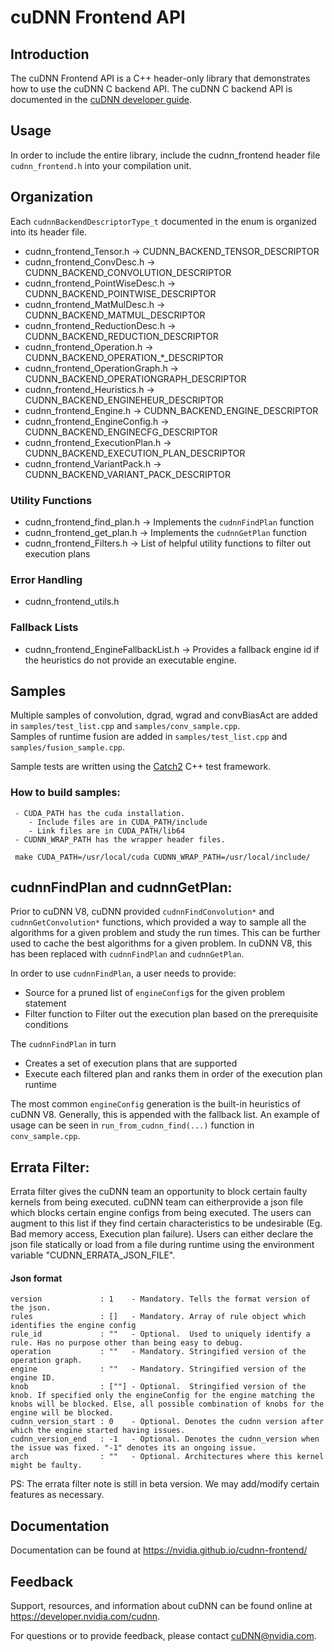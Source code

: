 # cuDNN Frontend API

## Introduction
The cuDNN Frontend API is a C++ header-only library that demonstrates how to use the cuDNN C backend API. The cuDNN C backend API is documented in the [cuDNN developer guide](https://docs.nvidia.com/deeplearning/cudnn/developer-guide/index.html). 

## Usage
In order to include the entire library, include the cudnn_frontend header file `cudnn_frontend.h` into your compilation unit.

## Organization
Each `cudnnBackendDescriptorType_t` documented in the enum is organized into its header file.
- cudnn_frontend_Tensor.h         -> CUDNN_BACKEND_TENSOR_DESCRIPTOR
- cudnn_frontend_ConvDesc.h       -> CUDNN_BACKEND_CONVOLUTION_DESCRIPTOR
- cudnn_frontend_PointWiseDesc.h  -> CUDNN_BACKEND_POINTWISE_DESCRIPTOR
- cudnn_frontend_MatMulDesc.h     -> CUDNN_BACKEND_MATMUL_DESCRIPTOR
- cudnn_frontend_ReductionDesc.h  -> CUDNN_BACKEND_REDUCTION_DESCRIPTOR
- cudnn_frontend_Operation.h      -> CUDNN_BACKEND_OPERATION_*_DESCRIPTOR
- cudnn_frontend_OperationGraph.h -> CUDNN_BACKEND_OPERATIONGRAPH_DESCRIPTOR
- cudnn_frontend_Heuristics.h     -> CUDNN_BACKEND_ENGINEHEUR_DESCRIPTOR
- cudnn_frontend_Engine.h         -> CUDNN_BACKEND_ENGINE_DESCRIPTOR
- cudnn_frontend_EngineConfig.h   -> CUDNN_BACKEND_ENGINECFG_DESCRIPTOR
- cudnn_frontend_ExecutionPlan.h  -> CUDNN_BACKEND_EXECUTION_PLAN_DESCRIPTOR
- cudnn_frontend_VariantPack.h    -> CUDNN_BACKEND_VARIANT_PACK_DESCRIPTOR

### Utility Functions
- cudnn_frontend_find_plan.h -> Implements the `cudnnFindPlan` function
- cudnn_frontend_get_plan.h  -> Implements the `cudnnGetPlan` function
- cudnn_frontend_Filters.h   -> List of helpful utility functions to filter out execution plans

### Error Handling 
- cudnn_frontend_utils.h

### Fallback Lists
- cudnn_frontend_EngineFallbackList.h -> Provides a fallback engine id if the heuristics do not provide an executable engine.

## Samples
Multiple samples of convolution, dgrad, wgrad and convBiasAct are added in `samples/test_list.cpp` and `samples/conv_sample.cpp`.  
Samples of runtime fusion are added in `samples/test_list.cpp` and `samples/fusion_sample.cpp`.  

Sample tests are written using the [Catch2](https://github.com/catchorg/Catch2) C++ test framework.

### How to build samples:
     - CUDA_PATH has the cuda installation. 
        - Include files are in CUDA_PATH/include
        - Link files are in CUDA_PATH/lib64
     - CUDNN_WRAP_PATH has the wrapper header files.

     make CUDA_PATH=/usr/local/cuda CUDNN_WRAP_PATH=/usr/local/include/
    
## cudnnFindPlan and cudnnGetPlan:
Prior to cuDNN V8, cuDNN provided `cudnnFindConvolution*` and `cudnnGetConvolution*` functions, which provided a way to sample all the algorithms for a given problem and study the run times. This can be further used to cache the best algorithms for a given problem.  In cuDNN V8, this has been replaced with `cudnnFindPlan` and `cudnnGetPlan`.

In order to use `cudnnFindPlan`, a user needs to provide:
- Source for a pruned list of `engineConfig`s for the given problem statement
- Filter function to Filter out the execution plan based on the prerequisite conditions

The `cudnnFindPlan` in turn
- Creates a set of execution plans that are supported
- Execute each filtered plan and ranks them in order of the execution plan runtime

The most common `engineConfig` generation is the built-in heuristics of cuDNN V8. Generally, this is appended with the fallback list. An example of usage can be seen in `run_from_cudnn_find(...)` function in `conv_sample.cpp`.

## Errata Filter:
Errata filter gives the cuDNN team an opportunity to block certain faulty kernels from being executed. cuDNN team can eitherprovide a json file which blocks certain engine configs from being executed. The users can augment to this list if they find certain characteristics to be undesirable (Eg. Bad memory access, Execution plan failure). Users can either declare the json file statically or load from a file during runtime using the environment variable "CUDNN_ERRATA_JSON_FILE".

#### Json format
    version             : 1    - Mandatory. Tells the format version of the json.
    rules               : []   - Mandatory. Array of rule object which identifies the engine config
    rule_id             : ""   - Optional.  Used to uniquely identify a rule. Has no purpose other than being easy to debug.
    operation           : ""   - Mandatory. Stringified version of the operation graph.
    engine              : ""   - Mandatory. Stringified version of the engine ID.
    knob                : [""] - Optional.  Stringified version of the knob. If specified only the engineConfig for the engine matching the knobs will be blocked. Else, all possible combination of knobs for the engine will be blocked.
    cudnn_version_start : 0    - Optional. Denotes the cudnn version after which the engine started having issues.
    cudnn_version_end   : -1   - Optional. Denotes the cudnn_version when the issue was fixed. "-1" denotes its an ongoing issue.
    arch                : ""   - Optional. Architectures where this kernel might be faulty.

PS: The errata filter note is still in beta version. We may add/modify certain features as necessary.

## Documentation
Documentation can be found at https://nvidia.github.io/cudnn-frontend/

## Feedback
Support, resources, and information about cuDNN can be found online at https://developer.nvidia.com/cudnn. 

For questions or to provide feedback, please contact cuDNN@nvidia.com.
